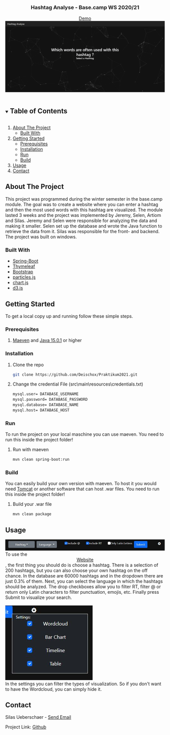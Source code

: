 <!-- PROJECT LOGO -->
<br />
<p align="center">
  <h3 align="center">Hashtag Analyse - Base.camp WS 2020/21</h3>
  <div align="center"><a style="text-align:center;display:block;" href="http://basecamp-demos.informatik.uni-hamburg.de:8080/hashtag-analyse-1/dashboard"> Demo </a></div>
  <img src="https://github.com/Deischox/Praktikum2021/blob/master/src/main/resources/images/header.JPG">
</p>



<!-- TABLE OF CONTENTS -->
<details open="open">
  <summary><h2 style="display: inline-block">Table of Contents</h2></summary>
  <ol>
    <li>
      <a href="#about-the-project">About The Project</a>
      <ul>
        <li><a href="#built-with">Built With</a></li>
      </ul>
    </li>
    <li>
      <a href="#getting-started">Getting Started</a>
      <ul>
        <li><a href="#prerequisites">Prerequisites</a></li>
        <li><a href="#installation">Installation</a></li>
        <li><a href="#run">Run</a></li>
        <li><a href="#build">Build</a></li>
      </ul>
    </li>
    <li><a href="#usage">Usage</a></li>
    <li><a href="#contact">Contact</a></li>
  </ol>
</details>



<!-- ABOUT THE PROJECT -->
## About The Project

This project was programmed during the winter semester in the base.camp module. The goal was to create a website where you can enter a hashtag and then the most used words with this hashtag are visualized. The module lasted 3 weeks and the project was implemented by Jeremy, Selen, Artiom and Silas. Jeremy and Selen were responsible for analyzing the data and making it smaller. Selen set up the database and wrote the Java function to retrieve the data from it. Silas was responsible for the front- and backend. The project was built on windows.

### Built With

* [Spring-Boot](https://spring.io/projects/spring-boot)
* [Thymeleaf](https://www.thymeleaf.org/)
* [Bootstrap](https://getbootstrap.com/docs/5.0/getting-started/introduction/)
* [particles.js](https://vincentgarreau.com/particles.js/)
* [chart.js](https://www.chartjs.org/)
* [d3.js](https://d3js.org/)



<!-- GETTING STARTED -->
## Getting Started

To get a local copy up and running follow these simple steps.

### Prerequisites

1. <a href="https://maven.apache.org/install.html">Maeven</a> and <a href="https://www.java.com/de/download/manual.jsp">Java 15.0.1</a> or higher

### Installation

1. Clone the repo
   ```sh
   git clone https://github.com/Deischox/Praktikum2021.git
   ```
2. Change the credential File (src\main\resources\credentials.txt)
   ```sh
   mysql.user= DATABASE_USERNAME
   mysql.password= DATABASE_PASSWORD
   mysql.database= DATABASE_NAME
   mysql.host= DATABASE_HOST
   ```
### Run
To run the project on your local maschine you can use maeven. You need to run this inside the project folder!
1. Run with maeven
   ```sh
   mvn clean spring-boot:run
   ```
### Build
You can easily build your own version with maeven. To host it you would need <a href="http://tomcat.apache.org/">Tomcat</a> or another software that can host .war files. You need to run this inside the project folder!
1. Build your .war file 
   ```sh
   mvn clean package
   ```
   
<!-- USAGE EXAMPLES -->
## Usage

<img src="https://github.com/Deischox/Praktikum2021/blob/master/src/main/resources/images/settings.JPG">
</br>
To use the <a style="text-align:center;display:block;" href="http://basecamp-demos.informatik.uni-hamburg.de:8080/hashtag-analyse-1/dashboard"> Website </a>, the first thing you should do is choose a hashtag. There is a selection of 200 hashtags, but you can also choose your own hashtag on the off chance. In the database are 60000 hashtags and in the dropdown there are just 0.3% of them. Next, you can select the language in which the hashtags should be analyzed. The drop checkboxes allow you to filter RT, filter @ or return only Latin characters to filter punctuation, emojis, etc. Finally press Submit to visualize your search.
</br>
</br>
<img src="https://github.com/Deischox/Praktikum2021/blob/master/src/main/resources/images/settingstab.JPG">
</br>
In the settings you can filter the types of visualization. So if you don't want to have the Wordcloud, you can simply hide it.

<!-- CONTACT -->
## Contact

Silas Ueberschaer - <a href= "mailto:silas.ueberschaer@gmx.de">Send Email</a>


Project Link: [Github](https://github.com/Deischox/Praktikum2021)


